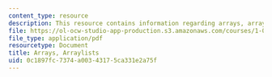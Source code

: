 ```yaml
---
content_type: resource
description: This resource contains information regarding arrays, arraylists.
file: https://ol-ocw-studio-app-production.s3.amazonaws.com/courses/1-00-introduction-to-computers-and-engineering-problem-solving-spring-2012/0c1897fc7374a00343175ca331e2a75f_MIT1_00S12_Lec_11.pdf
file_type: application/pdf
resourcetype: Document
title: Arrays, Arraylists
uid: 0c1897fc-7374-a003-4317-5ca331e2a75f
---
```

